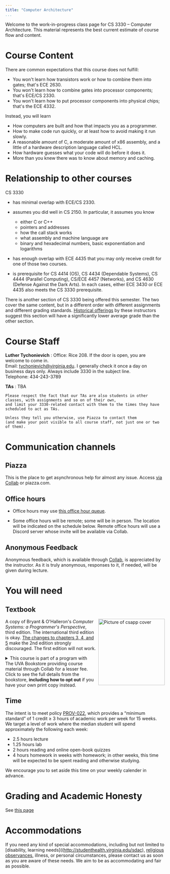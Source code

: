 ```yaml
---
title: "Computer Architecture"
...
```



Welcome to the work-in-progress class page for CS 3330 &ndash; Computer Architecture.
This material represents the best current estimate of course flow and content.


# Course Content

There are common expectations that this course does not fulfill:

- You won't learn how transistors work or how to combine them into gates; that's ECE 2630.
- You won't learn how to combine gates into processor components; that's ECE/CS 2330.
- You won't learn how to put processor components into physical chips; that's the ECE 4332.

Instead, you will learn

- How computers are built and how that impacts you as a programmer.
- How to make code run quickly, or at least how to avoid making it run slowly.
- A reasonable amount of C, 
  a moderate amount of x86 assembly, 
  and a little of a hardware description language called HCL.
- How hardware guesses what your code will do before it does it.
- More than you knew there was to know about memory and caching.


# Relationship to other courses

CS 3330

- has minimal overlap with ECE/CS 2330.

- assumes you did well in CS 2150. In particular, it assumes you know

    * either C or C++
    * pointers and addresses
    * how the call stack works
    * what assembly and machine language are
    * binary and hexadecimal numbers, basic exponentiation and logarithms

- has enough overlap with ECE 4435 that you may only receive credit for one of those two courses.

- is prerequisite for CS 4414 (OS), CS 4434 (Dependable Systems), CS 4444 (Parallel Computing), CS/ECE 4457 (Networks), and CS 4630 (Defense Against the Dark Arts).  In each cases, either ECE 3430 or ECE 4435 also meets the CS 3330 prerequisite.

There is another section of CS 3330 being offered this semester. The two cover the same content, but in a different order with different assignments and different grading standards. [Historical offerings](https://vagrades.com/uva/CS3330) by these instructors suggest this section will have a significantly lower average grade than the other section.

# Course Staff

**Luther Tychonievich**
:   Office: Rice 208. If the door is open, you are welcome to come in.
    <br/>Email: tychonievich@virginia.edu. I generally check it once a day on business days only.  Always include 3330 in the subject line.
    <br/>Telephone: 434-243-3789

**TAs**
:   TBA
    
    Please respect the fact that our TAs are also students in other classes, with assignments and so on of their own,
    and limit your 3330-related contact with them to the times they have scheduled to act as TAs.
    
    Unless they tell you otherwise, use Piazza to contact them
    (and make your post visible to all course staff, not just one or two of them).

# Communication channels

## Piazza
This is the place to get asynchronous help for almost any issue. 
Access [via Collab](https://collab.itc.virginia.edu/) or piazza.com.

## Office hours

- Office hours may use [this office hour queue](https://kytos.cs.virginia.edu/ohq/?c=cs3330).

- Some office hours will be remote; some will be in person. The location will be indicated on the schedule below. Remote office hours will use a Discord server whose invite will be available via Collab.


## Anonymous Feedback

Anonymous feedback, which is available through [Collab](https://collab.itc.virginia.edu/), is appreciated by the instructor.
As it is truly anonymous, responses to it, if needed, will be given during lecture.

# You will need

## Textbook

<img alt="Picture of csapp cover" src="http://csapp.cs.cmu.edu/3e/images/csapp3e-cover.jpg" style="float:right; height:15em; margin-left:1ex;"/>

A copy of Bryant & O'Halleron's *Computer Systems: a Programmer's Perspective*, third edition. The international third edition is okay. [The changes to chapters 3, 4, and 5](http://csapp.cs.cmu.edu/3e/changes3e.html) make the 2nd edition strongly discouraged. The first edition will not work.

<details><summary>
This course is part of a program with The UVA Bookstore providing course material through Collab for a lesser fee.
Click to see the full details from the bookstore, <strong>including how to opt out</strong> if you have your own print copy instead.
</summary>

ALL students enrolled in the class will have immediate access to your digital course materials through UVA Collab for the first 2 weeks of class—for free. After February 2, your student account will be charged $29.18.

Students will receive an email from UVA Inclusive Access with detailed information about accessing the materials, costs, and opting out.

This program is optional for students but you must actively opt out by the deadline to not be charged. Additionally, you will lose access to your materials.

Due to the special pricing, no refunds can be processed.

This program aims to offer all students accessibility and affordability. If you have any questions regarding the program, please email us at [UVAInclusiveAccess@virginia.edu](mailto:UVAInclusiveAccess@virginia.edu). 
</details>

## Time

The intent is to meet policy [PROV-022](http://uvapolicy.virginia.edu/policy/PROV-022),
which provides a <q>minimum standard</q> of 1 credit ≥ 3 hours of academic work per week for 15 weeks.
We target a level of work where the median student will spend approximately the following each week:

- 2.5 hours lecture
- 1.25 hours lab
- 2 hours reading and online open-book quizzes
- 4 hours homework in weeks with homework; in other weeks, this time will be expected to be spent reading and otherwise studying.

We encourage you to set aside this time on your weekly calender in advance.

# Grading and Academic Honesty

See [this page](policies.html)

# Accommodations

If you need any kind of special accommodations,
including but not limited to 
[disability, learning needs]((http://studenthealth.virginia.edu/sdac),
[religious observances](https://eocr.virginia.edu/accommodations-religious-observance),
illness, or personal circumstances,
please contact us as soon as you are aware of these needs. We aim to be as accommodating and fair as possible.
